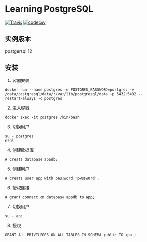 Learning PostgreSQL
==============

[![Travis](https://travis-ci.org/barudisshu/learning_postgresql.svg?branch=master)](https://travis-ci.org/barudisshu/learning_postgresql/) [![codecov](https://codecov.io/gh/barudisshu/learning_postgresql/branch/master/graph/badge.svg)](https://codecov.io/gh/barudisshu/learning_postgresql)

## 实例版本

postgersql 12

## 安装

1. 容器安装

```shell script
docker run --name postgres -e POSTGRES_PASSWORD=postgres -v /data/postgresql/data/:/var/lib/postgresql/data -p 5432:5432 --restart=always -d postgres
```

2. 进入容器

```shell script
docker exec -it postgres /bin/bash
```

3. 切换用户

```shell script
su - postgres
psql
```

4. 创建数据库

```shell script
# create database appdb;
```

5. 创建用户

```shell script
# create user app with password 'p@ssw0rd';
```

6. 授权连接

```shell script
# grant connect on database appdb to app;
```

7. 切换用户

```shell script
su - app
```

8. 授权

```shell script
GRANT ALL PRIVILEGES ON ALL TABLES IN SCHEMA public TO app ;
```

